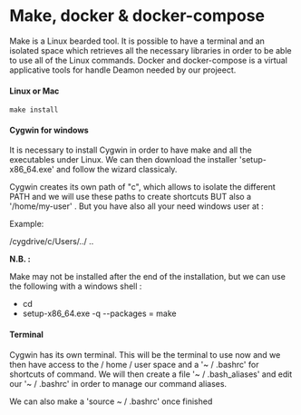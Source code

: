 # Make, docker & docker-compose

Make is a Linux bearded tool. It is possible to have a terminal and an isolated space which retrieves all the necessary libraries in order to be able to use all of the Linux commands.
Docker and docker-compose is a virtual applicative tools for handle Deamon needed by our projeect.

#### Linux or Mac

`make install`

#### Cygwin for windows

It is necessary to install Cygwin in order to have make and all the executables under Linux. We can then download the installer
 'setup-x86_64.exe' and follow the wizard classicaly.

Cygwin creates its own path of "c", which allows to isolate the different PATH and we will use these paths to create shortcuts BUT also a '/home/my-user'
 . But you have also all your need windows user at :

Example:

 /cygdrive/c/Users/../ ..

**N.B. :**

Make may not be installed after the end of the installation, but we can use the following with a windows shell :

* cd <download folder>
* setup-x86_64.exe -q --packages = make

#### Terminal

Cygwin has its own terminal. This will be the terminal to use now and we then have access to the / home / user space and a '~ / .bashrc' for shortcuts of command. We will then create a file '~ / .bash_aliases' and edit our '~ / .bashrc' in order to manage our command aliases.

We can also make a 'source ~ / .bashrc' once finished

